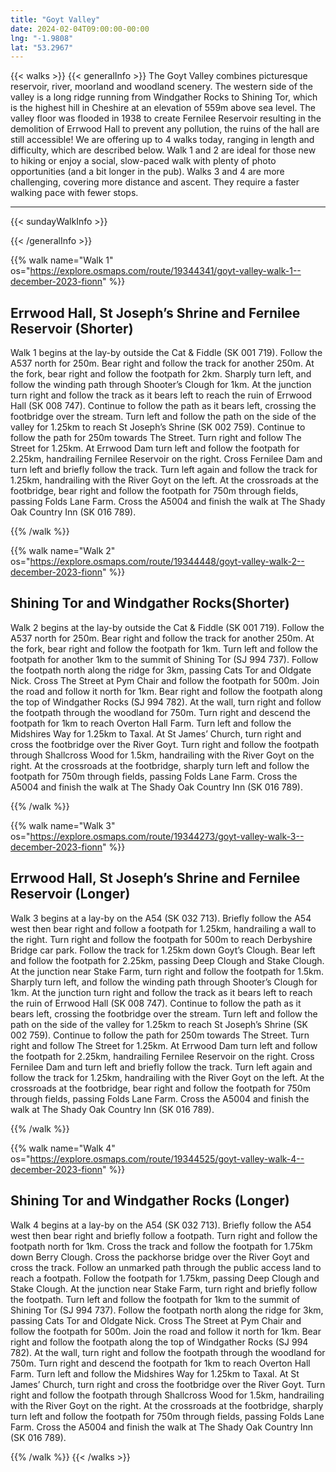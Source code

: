 ```yaml
---
title: "Goyt Valley"
date: 2024-02-04T09:00:00-00:00
lng: "-1.9808"
lat: "53.2967"
---
```


{{< walks >}}
{{< generalInfo >}}
The Goyt Valley combines picturesque reservoir, river, moorland and woodland scenery. The
western side of the valley is a long ridge running from Windgather Rocks to Shining Tor,
which is the highest hill in Cheshire at an elevation of 559m above sea level. The valley floor
was flooded in 1938 to create Fernilee Reservoir resulting in the demolition of Errwood Hall
to prevent any pollution, the ruins of the hall are still accessible!
We are offering up to 4 walks today, ranging in length and difficulty, which are described below.
Walk 1 and 2 are ideal for those new to hiking or enjoy a social, slow-paced walk with plenty of photo
opportunities (and a bit longer in the pub).
Walks 3 and 4 are more challenging, covering more distance and ascent. They require a faster walking pace
with fewer stops.
<hr>
{{< sundayWalkInfo >}}

{{< /generalInfo >}}

{{% walk name="Walk 1" os="https://explore.osmaps.com/route/19344341/goyt-valley-walk-1--december-2023-fionn" %}}

## Errwood Hall, St Joseph’s Shrine and Fernilee Reservoir (Shorter)

Walk 1 begins at the lay-by outside the Cat & Fiddle (SK 001 719). Follow the A537 north for 250m. Bear right and follow the track for another 250m. At the fork, bear right and follow the footpath for 2km. Sharply turn left, and follow the winding path through Shooter’s Clough for 1km. At the junction turn right and follow the track as it bears left to reach the ruin of Errwood Hall (SK 008 747). Continue to follow the path as it bears left, crossing the footbridge over the stream. Turn left and follow the path on the side of the valley for 1.25km to reach St Joseph’s Shrine (SK 002 759). Continue to follow the path for 250m towards The Street. Turn right and follow The Street for 1.25km. At Errwood Dam turn left and follow the footpath for 2.25km, handrailing Fernilee Reservoir on the right. Cross Fernilee Dam and turn left and briefly follow the track. Turn left again and follow the track for 1.25km, handrailing with the River Goyt on the left. At the crossroads at the footbridge, bear right and follow the footpath for 750m through fields, passing Folds Lane Farm. Cross the A5004 and finish the walk at The Shady Oak Country Inn (SK 016 789).

{{% /walk %}}

{{% walk name="Walk 2" os="https://explore.osmaps.com/route/19344448/goyt-valley-walk-2--december-2023-fionn" %}}

## Shining Tor and Windgather Rocks(Shorter)

Walk 2 begins at the lay-by outside the Cat & Fiddle (SK 001 719). Follow the A537 north for 250m. Bear right and follow the track for another 250m. At the fork, bear right and follow the footpath for 1km. Turn left and follow the footpath for another 1km to the summit of Shining Tor (SJ 994 737). Follow the footpath north along the ridge for 3km, passing Cats Tor and Oldgate Nick. Cross The Street at Pym Chair and follow the footpath for 500m. Join the road and follow it north for 1km. Bear right and follow the footpath along the top of Windgather Rocks (SJ 994 782). At the wall, turn right and follow the footpath through the woodland for 750m. Turn right and descend the footpath for 1km to reach Overton Hall Farm. Turn left and follow the Midshires Way for 1.25km to Taxal. At St James’ Church, turn right and cross the footbridge over the River Goyt. Turn right and follow the footpath through Shallcross Wood for 1.5km, handrailing with the River Goyt on the right. At the crossroads at the footbridge, sharply turn left and follow the footpath for 750m through fields, passing Folds Lane Farm. Cross the A5004 and finish the walk at The Shady Oak Country Inn (SK 016 789).

{{% /walk %}}

{{% walk name="Walk 3" os="https://explore.osmaps.com/route/19344273/goyt-valley-walk-3--december-2023-fionn" %}}

## Errwood Hall, St Joseph’s Shrine and Fernilee Reservoir (Longer)

Walk 3 begins at a lay-by on the A54 (SK 032 713). Briefly follow
the A54 west then bear right and follow a footpath for 1.25km,
handrailing a wall to the right. Turn right and follow the footpath for
500m to reach Derbyshire Bridge car park. Follow the track for
1.25km down Goyt’s Clough. Bear left and follow the footpath for
2.25km, passing Deep Clough and Stake Clough. At the junction
near Stake Farm, turn right and follow the footpath for 1.5km.
Sharply turn left, and follow the winding path through Shooter’s
Clough for 1km. At the junction turn right and follow the track as it
bears left to reach the ruin of Errwood Hall (SK 008 747). Continue
to follow the path as it bears left, crossing the footbridge over the
stream. Turn left and follow the path on the side of the valley for
1.25km to reach St Joseph’s Shrine (SK 002 759). Continue to
follow the path for 250m towards The Street. Turn right and follow
The Street for 1.25km. At Errwood Dam turn left and follow the
footpath for 2.25km, handrailing Fernilee Reservoir on the right.
Cross Fernilee Dam and turn left and briefly follow the track. Turn
left again and follow the track for 1.25km, handrailing with the River
Goyt on the left. At the crossroads at the footbridge, bear right and
follow the footpath for 750m through fields, passing Folds Lane
Farm. Cross the A5004 and finish the walk at The Shady Oak
Country Inn (SK 016 789).

{{% /walk %}}

{{% walk name="Walk 4" os="https://explore.osmaps.com/route/19344525/goyt-valley-walk-4--december-2023-fionn" %}}

## Shining Tor and Windgather Rocks (Longer)

Walk 4 begins at a lay-by on the A54 (SK 032 713). Briefly follow
the A54 west then bear right and briefly follow a footpath. Turn
right and follow the footpath north for 1km. Cross the track and
follow the footpath for 1.75km down Berry Clough. Cross the
packhorse bridge over the River Goyt and cross the track. Follow
an unmarked path through the public access land to reach a
footpath. Follow the footpath for 1.75km, passing Deep Clough and
Stake Clough. At the junction near Stake Farm, turn right and briefly
follow the footpath. Turn left and follow the footpath for 1km to
the summit of Shining Tor (SJ 994 737). Follow the footpath north
along the ridge for 3km, passing Cats Tor and Oldgate Nick. Cross
The Street at Pym Chair and follow the footpath for 500m. Join the
road and follow it north for 1km. Bear right and follow the footpath
along the top of Windgather Rocks (SJ 994 782). At the wall, turn
right and follow the footpath through the woodland for 750m. Turn
right and descend the footpath for 1km to reach Overton Hall
Farm. Turn left and follow the Midshires Way for 1.25km to Taxal.
At St James’ Church, turn right and cross the footbridge over the
River Goyt. Turn right and follow the footpath through Shallcross
Wood for 1.5km, handrailing with the River Goyt on the right. At
the crossroads at the footbridge, sharply turn left and follow the
footpath for 750m through fields, passing Folds Lane Farm. Cross
the A5004 and finish the walk at The Shady Oak Country Inn (SK
016 789).

{{% /walk %}}
{{< /walks >}}